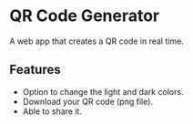 # QR Code Generator
A web app that creates a QR code in real time.
## Features
- Option to change the light and dark colors.
- Download your QR code (png file).
- Able to share it.
